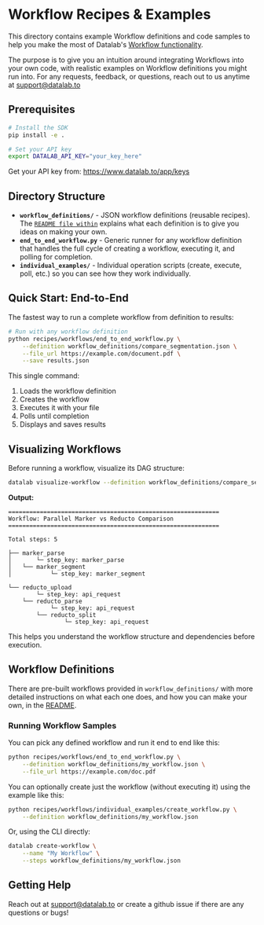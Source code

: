 # Workflow Recipes & Examples

This directory contains example Workflow definitions and code samples to help you make the most of Datalab's [Workflow functionality](https://documentation.datalab.to/docs/recipes/workflows/workflow-concepts).

The purpose is to give you an intuition around integrating Workflows into your own code, with realistic examples on Workflow definitions you might run into. For any requests, feedback, or questions, reach out to us anytime at support@datalab.to

## Prerequisites

```bash
# Install the SDK
pip install -e .

# Set your API key
export DATALAB_API_KEY="your_key_here"
```

Get your API key from: https://www.datalab.to/app/keys

## Directory Structure

- **`workflow_definitions/`** - JSON workflow definitions (reusable recipes). The [`README file within`](./workflow_Definitions/README.md) explains what each definition is to give you ideas on making your own.
- **`end_to_end_workflow.py`** - Generic runner for any workflow definition that handles the full cycle of creating a workflow, executing it, and polling for completion.
- **`individual_examples/`** - Individual operation scripts (create, execute, poll, etc.) so you can see how they work individually.

## Quick Start: End-to-End

The fastest way to run a complete workflow from definition to results:

```bash
# Run with any workflow definition
python recipes/workflows/end_to_end_workflow.py \
    --definition workflow_definitions/compare_segmentation.json \
    --file_url https://example.com/document.pdf \
    --save results.json

```

This single command:
1. Loads the workflow definition
2. Creates the workflow
3. Executes it with your file
4. Polls until completion
5. Displays and saves results

## Visualizing Workflows

Before running a workflow, visualize its DAG structure:

```bash
datalab visualize-workflow --definition workflow_definitions/compare_segmentation.json
```

**Output:**
```
============================================================
Workflow: Parallel Marker vs Reducto Comparison
============================================================

Total steps: 5

├── marker_parse
│       └─ step_key: marker_parse
│   └── marker_segment
│           └─ step_key: marker_segment

└── reducto_upload
        └─ step_key: api_request
    └── reducto_parse
            └─ step_key: api_request
        └── reducto_split
                └─ step_key: api_request
```

This helps you understand the workflow structure and dependencies before execution.

## Workflow Definitions

There are pre-built workflows provided in `workflow_definitions/` with more detailed instructions on what each one does, and how you can make your own, in the [README](./workflow_definitions/README.md).

### Running Workflow Samples

You can pick any defined workflow and run it end to end like this:

```bash
python recipes/workflows/end_to_end_workflow.py \
    --definition workflow_definitions/my_workflow.json \
    --file_url https://example.com/doc.pdf
```

You can optionally create just the workflow (without executing it) using the example like this:

```bash
python recipes/workflows/individual_examples/create_workflow.py \
    --definition workflow_definitions/my_workflow.json
```

Or, using the CLI directly:

```bash
datalab create-workflow \
    --name "My Workflow" \
    --steps workflow_definitions/my_workflow.json
```

## Getting Help

Reach out at support@datalab.to or create a github issue if there are any questions or bugs!
